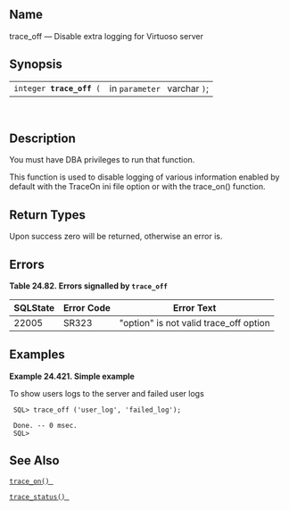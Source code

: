 <div>

<div>

</div>

<div>

## Name

trace_off — Disable extra logging for Virtuoso server

</div>

<div>

## Synopsis

<div>

|                               |                              |
|-------------------------------|------------------------------|
| `integer `**`trace_off`**` (` | in `parameter ` varchar `)`; |

<div>

 

</div>

</div>

</div>

<div>

## Description

You must have DBA privileges to run that function.

This function is used to disable logging of various information enabled
by default with the TraceOn ini file option or with the trace_on()
function.

</div>

<div>

## Return Types

Upon success zero will be returned, otherwise an error is.

</div>

<div>

## Errors

<div>

**Table 24.82. Errors signalled by `trace_off `**

<div>

| SQLState                              | Error Code                            | Error Text                                                             |
|---------------------------------------|---------------------------------------|------------------------------------------------------------------------|
| <span class="errorcode">22005 </span> | <span class="errorcode">SR323 </span> | <span class="errortext">"option" is not valid trace_off option </span> |

</div>

</div>

  

</div>

<div>

## Examples

<div>

**Example 24.421. Simple example**

<div>

To show users logs to the server and failed user logs

``` screen
 SQL> trace_off ('user_log', 'failed_log');

 Done. -- 0 msec.
 SQL>
```

</div>

</div>

  

</div>

<div>

## See Also

<a href="fn_trace_on.html" class="link" title="trace_on"><code
class="function">trace_on() </code></a>

<a href="fn_trace_status.html" class="link" title="trace_status"><code
class="function">trace_status() </code></a>

</div>

</div>
